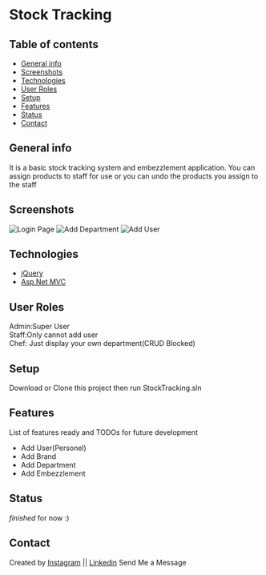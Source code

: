 # Stock Tracking

<!-- For Stock Tracking-->

## Table of contents
* [General info](#general-info)
* [Screenshots](#screenshots)
* [Technologies](#technologies)
* [User Roles](#user-roles)
* [Setup](#setup)
* [Features](#features)
* [Status](#status)
* [Contact](#contact)
<!--* [Inspiration](#inspiration)-->


## General info
It is a basic stock tracking system and embezzlement application.
You can assign products to staff for use or you can undo the products you assign to the staff

## Screenshots
![Login Page](https://user-images.githubusercontent.com/25696410/51808518-f5c83e00-22a5-11e9-9d0b-e52d90f9c7aa.png)
![Add Department](https://user-images.githubusercontent.com/25696410/51808519-f82a9800-22a5-11e9-9c3b-9045b65c0319.png)
![Add User](https://user-images.githubusercontent.com/25696410/51808521-fbbe1f00-22a5-11e9-94e0-e6239fb56d41.png)


## Technologies
* [jQuery](https://jquery.com/)
* [Asp.Net MVC](https://www.asp.net/mvc)

## User Roles
Admin:Super User</br>
Staff:Only cannot add user</br>
Chef: Just display your own department(CRUD Blocked)

## Setup
Download or Clone this project then run StockTracking.sln

<!--## Code Examples
Show examples of usage:
`put-your-code-here`-->

## Features
List of features ready and TODOs for future development
* Add User(Personel)
* Add Brand
* Add Department
* Add Embezzlement

<!--To-do list:
* Wow improvement to be done 1
* Wow improvement to be done 2-->

## Status
<!--Project is: _in progress_, _finished_, _no longer continue_ and why?-->
_finished_ for now :)

<!--## Inspiration
Add here credits. Project inspired by..., based on...-->

## Contact
Created by [Instagram](https://www.instagram.com/ergunbh/) || [Linkedin](https://www.linkedin.com/in/hbergun) Send Me a Message

